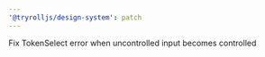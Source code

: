 ```yaml
---
'@tryrolljs/design-system': patch
---
```


Fix TokenSelect error when uncontrolled input becomes controlled
